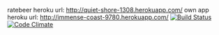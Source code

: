 ratebeer heroku url: http://quiet-shore-1308.herokuapp.com/
own app heroku url: http://immense-coast-9780.herokuapp.com/ 
[![Build Status](https://travis-ci.org/mluukkai/ratebeer.png)](https://travis-ci.org/mluukkai/ratebeer)
[![Code Climate](https://codeclimate.com/github/mluukkai/ratebeer.png)](https://codeclimate.com/github/mluukkai/ratebeer)

